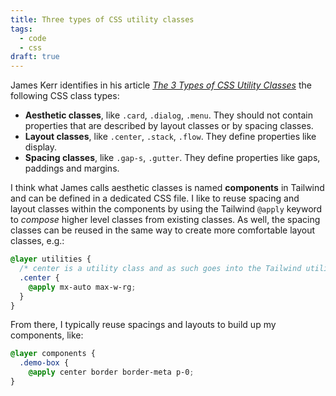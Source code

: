 ```yaml
---
title: Three types of CSS utility classes
tags:
  - code
  - css
draft: true
---
```

James Kerr identifies in his article [<cite> The 3 Types of CSS Utility Classes</cite>](https://www.jameskerr.blog/posts/3-types-of-css-utility-classes/) the following CSS class types:

- **Aesthetic classes**, like `.card`,  `.dialog`, `.menu`. They should not contain properties that are described by layout classes or by spacing classes.
- **Layout classes**, like `.center`, `.stack`, `.flow`. They define properties like display.
- **Spacing classes**, like `.gap-s`, `.gutter`. They define properties like gaps, paddings and margins.

I think what James calls aesthetic classes is named **components** in Tailwind and can be defined in a dedicated CSS file. I like to reuse spacing and layout classes within the components by using the Tailwind `@apply` keyword to *compose* higher level classes from existing classes. As well, the spacing classes can be reused in the same way to create more comfortable layout classes, e.g.:

```css
@layer utilities {
  /* center is a utility class and as such goes into the Tailwind utilities layer */
  .center {
    @apply mx-auto max-w-rg;
  }
}
```

From there, I typically reuse spacings and layouts to build up my components, like:

```css
@layer components {
  .demo-box {
    @apply center border border-meta p-0;
}
```
